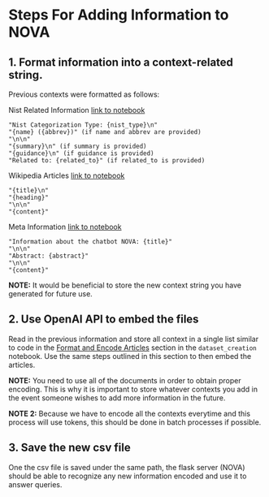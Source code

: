 # Steps For Adding Information to NOVA

## 1. Format information into a context-related string.

Previous contexts were formatted as follows:

Nist Related Information [link to notebook](dataset_creation.ipynb#nist_info)
```
"Nist Categorization Type: {nist_type}\n"
"{name} ({abbrev})" (if name and abbrev are provided)
"\n\n"
"{summary}\n" (if summary is provided)
"{guidance}\n" (if guidance is provided)
"Related to: {related_to}" (if related_to is provided)
```

Wikipedia Articles [link to notebook](dataset_creation.ipynb#wiki_info)
```
"{title}\n"
"{heading}"
"\n\n"
"{content}"
```

Meta Information [link to notebook](dataset_creation.ipynb#meta_info)
```
"Information about the chatbot NOVA: {title}"
"\n\n"
"Abstract: {abstract}"
"\n\n"
"{content}"
```

**NOTE:** It would be beneficial to store the new context string you have generated for future use.

## 2. Use OpenAI API to embed the files

Read in the previous information and store all context in a single list similar to code in the [Format and Encode Articles](dataset_creation.ipynb#format_encode) section in the `dataset_creation` notebook. Use the same steps outlined in this section to then embed the articles.

**NOTE:** You need to use all of the documents in order to obtain proper encoding. This is why it is important to store whatever contexts you add in the event someone wishes to add more information in the future.

**NOTE 2:** Because we have to encode all the contexts everytime and this process will use tokens, this should be done in batch processes if possible.

## 3. Save the new csv file

One the csv file is saved under the same path, the flask server (NOVA) should be able to recognize any new information encoded and use it to answer queries.